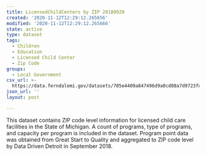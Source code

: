 ```yaml
---
title: LicensedChildCenters by ZIP 20180920
created: '2020-11-12T12:29:12.265656'
modified: '2020-11-12T12:29:12.265666'
state: active
type: dataset
tags:
  - Children
  - Education
  - Licensed Child Center
  - Zip Code
groups:
  - Local Government
csv_url: >-
  https://data.ferndalemi.gov/datasets/705e4409a847496d9a0cd08a7d9723fd_0.csv?outSR=%7B%22latestWkid%22%3A2898%2C%22wkid%22%3A2898%7D
json_url: ''
layout: post

---
```

This dataset contains ZIP code level information for licensed child care facilities in the State of Michigan. A count of programs, type of programs, and capacity per program is included in the dataset. Program point data was obtained from Great Start to Quality and aggregated to ZIP code level by Data Driven Detroit in September 2018.
